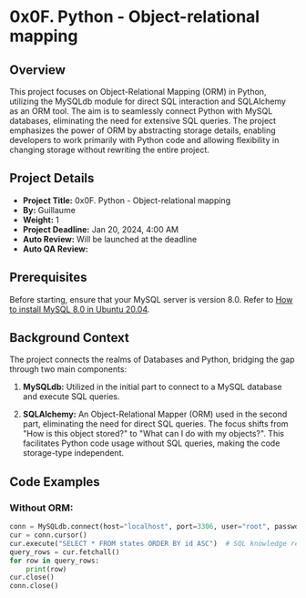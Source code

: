 # 0x0F. Python - Object-relational mapping

## Overview

This project focuses on Object-Relational Mapping (ORM) in Python, utilizing the MySQLdb module for direct SQL interaction and SQLAlchemy as an ORM tool. The aim is to seamlessly connect Python with MySQL databases, eliminating the need for extensive SQL queries. The project emphasizes the power of ORM by abstracting storage details, enabling developers to work primarily with Python code and allowing flexibility in changing storage without rewriting the entire project.

## Project Details

- **Project Title:** 0x0F. Python - Object-relational mapping
- **By:** Guillaume
- **Weight:** 1
- **Project Deadline:** Jan 20, 2024, 4:00 AM
- **Auto Review:** Will be launched at the deadline
- **Auto QA Review:**

## Prerequisites

Before starting, ensure that your MySQL server is version 8.0. Refer to [How to install MySQL 8.0 in Ubuntu 20.04](<MySQL Installation Guide Link>).

## Background Context

The project connects the realms of Databases and Python, bridging the gap through two main components:

1. **MySQLdb:** Utilized in the initial part to connect to a MySQL database and execute SQL queries.

2. **SQLAlchemy:** An Object-Relational Mapper (ORM) used in the second part, eliminating the need for direct SQL queries. The focus shifts from "How is this object stored?" to "What can I do with my objects?". This facilitates Python code usage without SQL queries, making the code storage-type independent.

## Code Examples

### Without ORM:

```python
conn = MySQLdb.connect(host="localhost", port=3306, user="root", passwd="root", db="my_db", charset="utf8")
cur = conn.cursor()
cur.execute("SELECT * FROM states ORDER BY id ASC")  # SQL knowledge required to fetch states
query_rows = cur.fetchall()
for row in query_rows:
    print(row)
cur.close()
conn.close()
```
